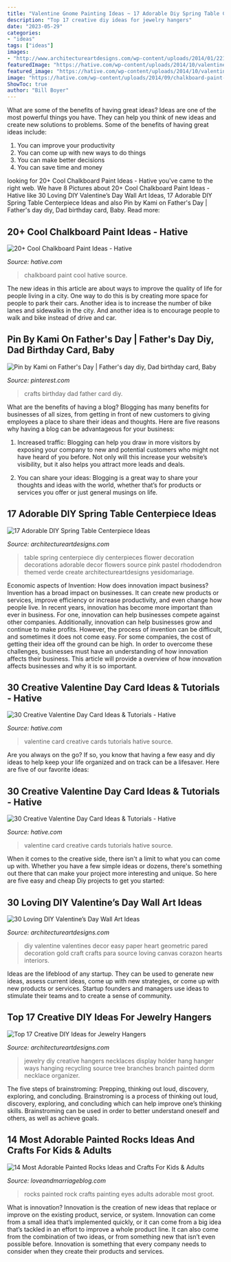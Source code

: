 ```yaml
---
title: "Valentine Gnome Painting Ideas ~ 17 Adorable Diy Spring Table Centerpiece Ideas"
description: "Top 17 creative diy ideas for jewelry hangers"
date: "2023-05-29"
categories:
- "ideas"
tags: ["ideas"]
images:
- "http://www.architectureartdesigns.com/wp-content/uploads/2014/01/2218-630x839.jpg"
featuredImage: "https://hative.com/wp-content/uploads/2014/10/valentine-card-ideas/30-valentine-card-ideas.jpg"
featured_image: "https://hative.com/wp-content/uploads/2014/10/valentine-card-ideas/30-valentine-card-ideas.jpg"
image: "https://hative.com/wp-content/uploads/2014/09/chalkboard-paint-ideas/1-see-the-world-with-me.jpg"
ShowToc: true
author: "Bill Boyer"
---
```



What are some of the benefits of having great ideas?
Ideas are one of the most powerful things you have. They can help you think of new ideas and create new solutions to problems. Some of the benefits of having great ideas include: 
1. You can improve your productivity
2. You can come up with new ways to do things
3. You can make better decisions
4. You can save time and money

	

		
looking for 20+ Cool Chalkboard Paint Ideas - Hative you've came to the right web. We have 8 Pictures about 20+ Cool Chalkboard Paint Ideas - Hative like 30 Loving DIY Valentine’s Day Wall Art Ideas, 17 Adorable DIY Spring Table Centerpiece Ideas and also Pin by Kami on Father&#039;s Day | Father&#039;s day diy, Dad birthday card, Baby. Read more:
		
    
## 20+ Cool Chalkboard Paint Ideas - Hative

<img loading=lazy src="https://hative.com/wp-content/uploads/2014/09/chalkboard-paint-ideas/1-see-the-world-with-me.jpg" onerror="this.onerror=null;this.src='https://tse2.mm.bing.net/th?id=OIP.XrYRfXPHiTsvVdEtcaumXgHaKK&amp;pid=15.1';" alt="20+ Cool Chalkboard Paint Ideas - Hative">

_Source: hative.com_

>chalkboard paint cool hative source. 

	

The new ideas in this article are about ways to improve the quality of life for people living in a city. One way to do this is by creating more space for people to park their cars. Another idea is to increase the number of bike lanes and sidewalks in the city. And another idea is to encourage people to walk and bike instead of drive and car.

    
## Pin By Kami On Father&#039;s Day | Father&#039;s Day Diy, Dad Birthday Card, Baby

<img loading=lazy src="https://i.pinimg.com/736x/81/81/b6/8181b684b9df08be1d98f37d5b682936--kids-crafts-baby-crafts.jpg" onerror="this.onerror=null;this.src='https://tse4.mm.bing.net/th?id=OIP.c4ogDDvrXvHFTvHzvddl5QHaJ3&amp;pid=15.1';" alt="Pin by Kami on Father&#039;s Day | Father&#039;s day diy, Dad birthday card, Baby">

_Source: pinterest.com_

>crafts birthday dad father card diy. 

	

What are the benefits of having a blog?
Blogging has many benefits for businesses of all sizes, from getting in front of new customers to giving employees a place to share their ideas and thoughts. Here are five reasons why having a blog can be advantageous for your business: 
1. Increased traffic: Blogging can help you draw in more visitors by exposing your company to new and potential customers who might not have heard of you before. Not only will this increase your website’s visibility, but it also helps you attract more leads and deals. 

2. You can share your ideas: Blogging is a great way to share your thoughts and ideas with the world, whether that’s for products or services you offer or just general musings on life.

    
## 17 Adorable DIY Spring Table Centerpiece Ideas

<img loading=lazy src="https://www.architectureartdesigns.com/wp-content/uploads/2015/03/1610.jpg" onerror="this.onerror=null;this.src='https://tse2.mm.bing.net/th?id=OIP.i_buvC58QaJ74xMBk5RtKQHaJ3&amp;pid=15.1';" alt="17 Adorable DIY Spring Table Centerpiece Ideas">

_Source: architectureartdesigns.com_

>table spring centerpiece diy centerpieces flower decoration decorations adorable decor flowers source pink pastel rhododendron themed verde create architectureartdesigns yesidomariage. 

	

Economic aspects of Invention: How does innovation impact business?
Invention has a broad impact on businesses. It can create new products or services, improve efficiency or increase productivity, and even change how people live. In recent years, innovation has become more important than ever in business. For one, innovation can help businesses compete against other companies. Additionally, innovation can help businesses grow and continue to make profits. However, the process of invention can be difficult, and sometimes it does not come easy. For some companies, the cost of getting their idea off the ground can be high. In order to overcome these challenges, businesses must have an understanding of how innovation affects their business. This article will provide a overview of how innovation affects businesses and why it is so important.

    
## 30 Creative Valentine Day Card Ideas &amp; Tutorials - Hative

<img loading=lazy src="https://hative.com/wp-content/uploads/2014/10/valentine-card-ideas/21-valentine-card-ideas.jpg" onerror="this.onerror=null;this.src='https://tse3.mm.bing.net/th?id=OIP.Kh-ebkgmYmMm6U7CKtKsqgHaFX&amp;pid=15.1';" alt="30 Creative Valentine Day Card Ideas &amp; Tutorials - Hative">

_Source: hative.com_

>valentine card creative cards tutorials hative source. 

	

Are you always on the go? If so, you know that having a few easy and diy ideas to help keep your life organized and on track can be a lifesaver. Here are five of our favorite ideas: 

    
## 30 Creative Valentine Day Card Ideas &amp; Tutorials - Hative

<img loading=lazy src="https://hative.com/wp-content/uploads/2014/10/valentine-card-ideas/30-valentine-card-ideas.jpg" onerror="this.onerror=null;this.src='https://tse1.mm.bing.net/th?id=OIP.i2UZc6sBWmiWn8CeuLQpFAHaJ6&amp;pid=15.1';" alt="30 Creative Valentine Day Card Ideas &amp; Tutorials - Hative">

_Source: hative.com_

>valentine card creative cards tutorials hative source. 

	

When it comes to the creative side, there isn't a limit to what you can come up with. Whether you have a few simple ideas or dozens, there's something out there that can make your project more interesting and unique. So here are five easy and cheap Diy projects to get you started: 

    
## 30 Loving DIY Valentine’s Day Wall Art Ideas

<img loading=lazy src="http://www.architectureartdesigns.com/wp-content/uploads/2014/01/2218-630x839.jpg" onerror="this.onerror=null;this.src='https://tse1.mm.bing.net/th?id=OIP.8TK65HhsuaHPwM2SS1-nNAHaJ3&amp;pid=15.1';" alt="30 Loving DIY Valentine’s Day Wall Art Ideas">

_Source: architectureartdesigns.com_

>diy valentine valentines decor easy paper heart geometric pared decoration gold craft crafts para source loving canvas corazon hearts interiors. 

	

Ideas are the lifeblood of any startup. They can be used to generate new ideas, assess current ideas, come up with new strategies, or come up with new products or services. Startup founders and managers use ideas to stimulate their teams and to create a sense of community.

    
## Top 17 Creative DIY Ideas For Jewelry Hangers

<img loading=lazy src="http://www.architectureartdesigns.com/wp-content/uploads/2013/06/recycling.mypage._ru.jpg" onerror="this.onerror=null;this.src='https://tse4.mm.bing.net/th?id=OIP.UbkRin3hxEdx27Z-olfRkwHaLI&amp;pid=15.1';" alt="Top 17 Creative DIY Ideas for Jewelry Hangers">

_Source: architectureartdesigns.com_

>jewelry diy creative hangers necklaces display holder hang hanger ways hanging recycling source tree branches branch painted dorm necklace organizer. 

	

The five steps of brainstroming: Prepping, thinking out loud, discovery, exploring, and concluding.
Brainstroming is a process of thinking out loud, discovery, exploring, and concluding which can help improve one’s thinking skills. Brainstroming can be used in order to better understand oneself and others, as well as achieve goals.

    
## 14 Most Adorable Painted Rocks Ideas And Crafts For Kids &amp; Adults

<img loading=lazy src="https://cdn.loveandmarriageblog.com/wp-content/uploads/2018/07/rocks-peekingeyes.jpg" onerror="this.onerror=null;this.src='https://tse2.mm.bing.net/th?id=OIP.XY_6jsHN6ZX1pcZYMB3Z4gAAAA&amp;pid=15.1';" alt="14 Most Adorable Painted Rocks Ideas and Crafts For Kids &amp; Adults">

_Source: loveandmarriageblog.com_

>rocks painted rock crafts painting eyes adults adorable most groot. 

	

What is innovation?
Innovation is the creation of new ideas that replace or improve on the existing product, service, or system. Innovation can come from a small idea that’s implemented quickly, or it can come from a big idea that’s tackled in an effort to improve a whole product line. It can also come from the combination of two ideas, or from something new that isn’t even possible before. Innovation is something that every company needs to consider when they create their products and services.

